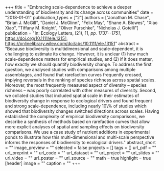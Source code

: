 +++
title = "Embracing scale-dependence to achieve a deeper understanding of biodiversity and its change across communities"
date = "2018-01-01"
publication_types = ["2"]
authors = ["Jonathan M. Chase", "Brian J. McGill", "Daniel J. McGlinn", "Felix May", "Shane A. Blowes", "Xiao Xiao", "Tiffany M. Knight", "Oliver Purschke", "Nicholas J. Gotelli"]
publication = "In: Ecology Letters, (21), 11, _pp. 1737--1751_, https://doi.org/10.1111/ele.13151, https://onlinelibrary.wiley.com/doi/abs/10.1111/ele.13151"
abstract = "Because biodiversity is multidimensional and scale-dependent, it is challenging to estimate its change. However, it is unclear (1) how much scale-dependence matters for empirical studies, and (2) if it does matter, how exactly we should quantify biodiversity change. To address the first question, we analysed studies with comparisons among multiple assemblages, and found that rarefaction curves frequently crossed, implying reversals in the ranking of species richness across spatial scales. Moreover, the most frequently measured aspect of diversity – species richness – was poorly correlated with other measures of diversity. Second, we collated studies that included spatial scale in their estimates of biodiversity change in response to ecological drivers and found frequent and strong scale-dependence, including nearly 10\\% of studies which showed that biodiversity changes switched directions across scales. Having established the complexity of empirical biodiversity comparisons, we describe a synthesis of methods based on rarefaction curves that allow more explicit analyses of spatial and sampling effects on biodiversity comparisons. We use a case study of nutrient additions in experimental ponds to illustrate how this multi-dimensional and multi-scale perspective informs the responses of biodiversity to ecological drivers."
abstract_short = ""
image_preview = ""
selected = false
projects = []
tags = []
url_pdf = ""
url_preprint = ""
url_code = ""
url_dataset = ""
url_project = ""
url_slides = ""
url_video = ""
url_poster = ""
url_source = ""
math = true
highlight = true
[header]
image = ""
caption = ""
+++
